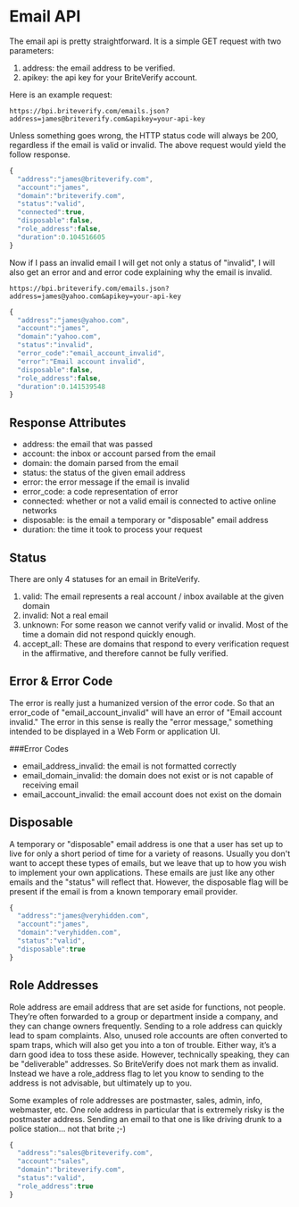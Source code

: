 Email API
=========

The email api is pretty straightforward. It is a simple GET request with two parameters:

1. address: the email address to be verified.
2. apikey: the api key for your BriteVerify account.

Here is an example request:

```text
https://bpi.briteverify.com/emails.json?address=james@briteverify.com&apikey=your-api-key
```

Unless something goes wrong, the HTTP status code will always be 200, regardless if the email is valid or invalid. The above request would yield the follow response.
```Javascript
{
  "address":"james@briteverify.com",
  "account":"james",
  "domain":"briteverify.com",
  "status":"valid",
  "connected":true,
  "disposable":false,
  "role_address":false,
  "duration":0.104516605
}
```

Now if I pass an invalid email I will get not only a status of "invalid", I will also get an error and and error code explaining why the email is invalid. 

```text
https://bpi.briteverify.com/emails.json?address=james@yahoo.com&apikey=your-api-key
```

```Javascript
{
  "address":"james@yahoo.com",
  "account":"james",
  "domain":"yahoo.com",
  "status":"invalid",
  "error_code":"email_account_invalid",
  "error":"Email account invalid",
  "disposable":false,
  "role_address":false,
  "duration":0.141539548
}
```

Response Attributes
-------------------

* address: the email that was passed
* account: the inbox or account parsed from the email
* domain: the domain parsed from the email
* status: the status of the given email address
* error: the error message if the email is invalid
* error_code: a code representation of error
* connected: whether or not a valid email is connected to active online networks
* disposable: is the email a temporary or "disposable" email address
* duration: the time it took to process your request

Status
-----

There are only 4 statuses for an email in BriteVerify.

1. valid: The email represents a real account / inbox available at the given domain
2. invalid: Not a real email 
3. unknown: For some reason we cannot verify valid or invalid. Most of the time a domain did not respond quickly enough.
4. accept_all: These are domains that respond to every verification request in the affirmative, and therefore cannot be fully verified.

Error & Error Code
------------------

The error is really just a humanized version of the error code. So that an error_code of "email_account_invalid" will have an error of "Email account invalid." The error in this sense is really the "error message," something intended to be displayed in a Web Form or application UI.

###Error Codes

* email_address_invalid: the email is not formatted correctly
* email_domain_invalid: the domain does not exist or is not capable of receiving email
* email_account_invalid: the email account does not exist on the domain


Disposable
----------

A temporary or "disposable" email address is one that a user has set up to live for only a short period of time for a variety of reasons. Usually you don't want to accept these types of emails, but we leave that up to how you wish to implement your own applications. These emails are just like any other emails and the "status" will reflect that. However, the disposable flag will be present if the email is from a known temporary email provider.

```Javascript
{
  "address":"james@veryhidden.com",
  "account":"james",
  "domain":"veryhidden.com",
  "status":"valid",
  "disposable":true
}
```

Role Addresses
--------------

Role address are email address that are set aside for functions, not people. They’re often forwarded to a group or department inside a company, and they can change owners frequently.  Sending to a role address can quickly lead to spam complaints. Also, unused role accounts are often converted to spam traps, which will also get you into a ton of trouble. Either way, it’s a darn good idea to toss these aside. However, technically speaking, they can be "deliverable" addresses. So BriteVerify does not mark them as invalid. Instead we have a role_address flag to let you know to sending to the address is not advisable, but ultimately up to you. 

Some examples of role addresses are postmaster, sales, admin, info, webmaster, etc. One role address in particular that is extremely risky is the postmaster address. Sending an email to that one is like driving drunk to a police station... not that brite ;-)

```Javascript
{
  "address":"sales@briteverify.com",
  "account":"sales",
  "domain":"briteverify.com",
  "status":"valid",
  "role_address":true
}
```


